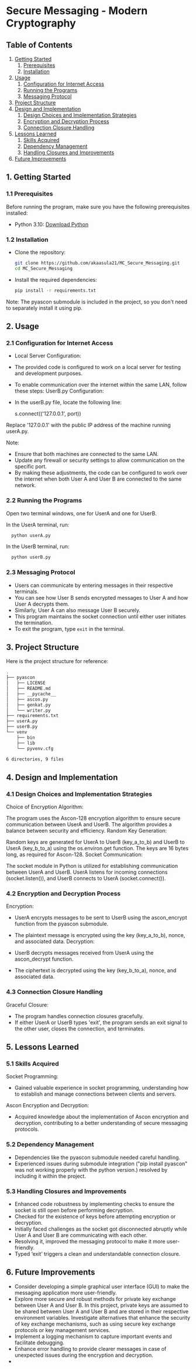 # Secure Messaging - Modern Cryptography

## Table of Contents

1. [Getting Started](#getting-started)
   1. [Prerequisites](#prerequisites)
   2. [Installation](#installation)
2. [Usage](#usage)
   1. [Configuration for Internet Access](#configuration-for-internet-access)
   2. [Running the Programs](#running-the-programs)
   3. [Messaging Protocol](#messaging-protocol)
3. [Project Structure](#project-structure)
4. [Design and Implementation](#design-and-implementation)
   1. [Design Choices and Implementation Strategies](#design-choices-and-implementation-strategies)
   2. [Encryption and Decryption Process](#encryption-and-decryption-process)
   3. [Connection Closure Handling](#connection-closure-handling)
5. [Lessons Learned](#lessons-learned)
   1. [Skills Acquired](#skills-acquired)
   2. [Dependency Management](#dependency-management)
   3. [Handling Closures and Improvements](#handling-closures-and-improvements)
6. [Future Improvements](#future-improvements)

## 1. Getting Started

### 1.1 Prerequisites

Before running the program, make sure you have the following prerequisites installed:

- Python 3.10: [Download Python](https://www.python.org/downloads/)

### 1.2 Installation

- Clone the repository:

  ```bash
  git clone https://github.com/akaasula21/MC_Secure_Messaging.git
  cd MC_Secure_Messaging
- Install the required dependencies:
  
  ```bash
  pip install -r requirements.txt
Note: The pyascon submodule is included in the project, so you don't need to separately install it using pip.

## 2. Usage

### 2.1 Configuration for Internet Access

- Local Server Configuration:

- The provided code is configured to work on a local server for testing and development purposes.
- To enable communication over the internet within the same LAN, follow these steps:
  UserB.py Configuration:

- In the userB.py file, locate the following line:

  s.connect(('127.0.0.1', port))

Replace '127.0.0.1' with the public IP address of the machine running userA.py.

Note:

- Ensure that both machines are connected to the same LAN.
- Update any firewall or security settings to allow communication on the specific port.
- By making these adjustments, the code can be configured to work over the internet when both User A and User B are connected to the same network.
  
### 2.2 Running the Programs
Open two terminal windows, one for UserA and one for UserB.

In the UserA terminal, run:

```bash
  python userA.py
```

In the UserB terminal, run:

```bash
  python userB.py
```

### 2.3 Messaging Protocol

- Users can communicate by entering messages in their respective terminals.
- You can see how User B sends encrypted messages to User A and how User A decrypts them.
- Similarly, User A can also message User B securely.
- This program maintains the socket connection until either user initiates the termination.
- To exit the program, type `exit` in the terminal.

## 3. Project Structure
Here is the project structure for reference:

```bash
.
├── pyascon
│   ├── LICENSE
│   ├── README.md
│   ├── __pycache__
│   ├── ascon.py
│   ├── genkat.py
│   └── writer.py
├── requirements.txt
├── userA.py
├── userB.py
└── venv
    ├── bin
    ├── lib
    └── pyvenv.cfg

6 directories, 9 files
```



## 4. Design and Implementation

### 4.1 Design Choices and Implementation Strategies
Choice of Encryption Algorithm:

The program uses the Ascon-128 encryption algorithm to ensure secure communication between UserA and UserB.
The algorithm provides a balance between security and efficiency.
Random Key Generation:

Random keys are generated for UserA to UserB (key_a_to_b) and UserB to UserA (key_b_to_a) using the os.environ.get function.
The keys are 16 bytes long, as required for Ascon-128.
Socket Communication:

The socket module in Python is utilized for establishing communication between UserA and UserB.
UserA listens for incoming connections (socket.listen()), and UserB connects to UserA (socket.connect()).

### 4.2 Encryption and Decryption Process

Encryption:

- UserA encrypts messages to be sent to UserB using the ascon_encrypt function from the pyascon submodule.
- The plaintext message is encrypted using the key (key_a_to_b), nonce, and associated data.
Decryption:

- UserB decrypts messages received from UserA using the ascon_decrypt function.
- The ciphertext is decrypted using the key (key_b_to_a), nonce, and associated data.

### 4.3 Connection Closure Handling

Graceful Closure:
- The program handles connection closures gracefully.
- If either UserA or UserB types 'exit', the program sends an exit signal to the other user, closes the connection, and terminates.

## 5. Lessons Learned

### 5.1 Skills Acquired

Socket Programming:
- Gained valuable experience in socket programming, understanding how to establish and manage connections between clients and servers.

Ascon Encryption and Decryption:
- Acquired knowledge about the implementation of Ascon encryption and decryption, contributing to a better understanding of secure messaging protocols.

### 5.2 Dependency Management

- Dependencies like the pyascon submodule needed careful handling.
- Experienced issues during submodule integration ("pip install pyascon" was not working properly with the python version.) resolved by including it within the project.

### 5.3 Handling Closures and Improvements

- Enhanced code robustness by implementing checks to ensure the socket is still open before performing decryption.
- Checked for the existence of keys before attempting encryption or decryption.
- Initially faced challenges as the socket got disconnected abruptly while User A and User B are communicating with each other.
- Resolving it, improved the messaging protocol to make it more user-friendly.
- Typed ‘exit’ triggers a clean and understandable connection closure.

## 6. Future Improvements

- Consider developing a simple graphical user interface (GUI) to make the messaging application more user-friendly.
- Explore more secure and robust methods for private key exchange between User A and User B. In this project, private keys are assumed to be shared between User A and User B and are stored in their respective environment variables. Investigate alternatives that enhance the security of key exchange mechanisms, such as using secure key exchange protocols or key management services.
- Implement a logging mechanism to capture important events and facilitate debugging.
- Enhance error handling to provide clearer messages in case of unexpected issues during the encryption and decryption.
- 

